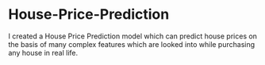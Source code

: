 # House-Price-Prediction
I created a House Price Prediction model which can predict house prices on the basis of many complex features which are looked into while purchasing any house in real life. 
